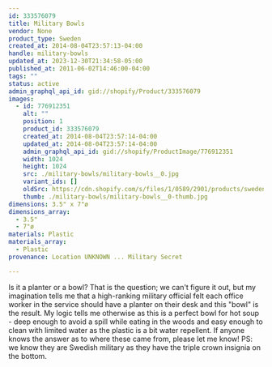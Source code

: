 ```yaml
---
id: 333576079
title: Military Bowls
vendor: None
product_type: Sweden
created_at: 2014-08-04T23:57:13-04:00
handle: military-bowls
updated_at: 2023-12-30T21:34:58-05:00
published_at: 2011-06-02T14:46:00-04:00
tags: ""
status: active
admin_graphql_api_id: gid://shopify/Product/333576079
images:
  - id: 776912351
    alt: ""
    position: 1
    product_id: 333576079
    created_at: 2014-08-04T23:57:14-04:00
    updated_at: 2014-08-04T23:57:14-04:00
    admin_graphql_api_id: gid://shopify/ProductImage/776912351
    width: 1024
    height: 1024
    src: ./military-bowls/military-bowls__0.jpg
    variant_ids: []
    oldSrc: https://cdn.shopify.com/s/files/1/0589/2901/products/sweden29.jpeg?v=1407211034
    thumb: ./military-bowls/military-bowls__0-thumb.jpg
dimensions: 3.5" x 7"ø
dimensions_array:
  - 3.5"
  - 7"ø
materials: Plastic
materials_array:
  - Plastic
provenance: Location UNKNOWN ... Military Secret

---
```


Is it a planter or a bowl? That is the question; we can't figure it out, but my imagination tells me that a high-ranking military official felt each office worker in the service should have a planter on their desk and this "bowl" is the result. My logic tells me otherwise as this is a perfect bowl for hot soup - deep enough to avoid a spill while eating in the woods and easy enough to clean with limited water as the plastic is a bit water repellent. If anyone knows the answer as to where these came from, please let me know! PS: we know they are Swedish military as they have the triple crown insignia on the bottom.